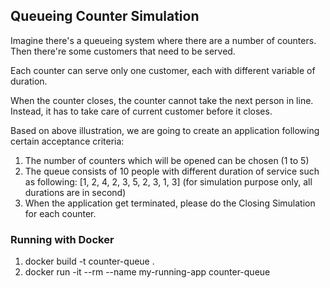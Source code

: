 ## Queueing Counter Simulation

Imagine there's a queueing system where there are a number of counters.
Then there're some customers that need to be served.

Each counter can serve only one customer, each with different variable of duration.

When the counter closes, the counter cannot take the next person in line.
Instead, it has to take care of current customer before it closes.

Based on above illustration, we are going to create an application following certain acceptance criteria:
1. The number of counters which will be opened can be chosen (1 to 5)
2. The queue consists of 10 people with different duration of service such as following:
[1, 2, 4, 2, 3, 5, 2, 3, 1, 3] (for simulation purpose only, all durations are in second)
3. When the application get terminated, please do the Closing Simulation for each counter.

### Running with Docker

1. docker build -t counter-queue .
2. docker run -it --rm --name my-running-app counter-queue